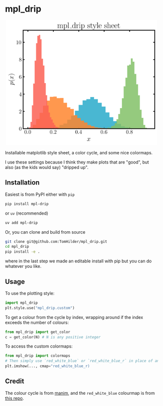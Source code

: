 # mpl_drip

<div align="center">
<img src="https://raw.githubusercontent.com/TomHilder/mpl_drip/main/examples/histogram.png" alt="histogram" width="500"></img>
</div>

Installable matplotlib style sheet, a color cycle, and some nice colormaps.

I use these settings because I think they make plots that are "good", but also (as the kids would say) "dripped up".

## Installation

Easiest is from PyPI either with `pip`

```sh
pip install mpl-drip
```

or `uv` (recommended)

```sh
uv add mpl-drip
```

Or, you can clone and build from source

```sh
git clone git@github.com:TomHilder/mpl_drip.git
cd mpl_drip
pip install -e .
```

where in the last step we made an editable install with pip but you can do whatever you like.

## Usage

To use the plotting style:

```python
import mpl_drip
plt.style.use("mpl_drip.custom")
```

To get a colour from the cycle by index, wrapping around if the index exceeds the number of colours:

```python
from mpl_drip import get_color
c = get_color(N) # N is any positive integer
```

To access the custom colormaps:

```python
from mpl_drip import colormaps
# Then simply use `red_white_blue` or `red_white_blue_r` in place of any mpl cmap
plt.imshow(..., cmap="red_white_blue_r)
```

## Credit

The colour cycle is from [manim](https://docs.manim.community/en/stable/reference/manim.utils.color.manim_colors.html), and the `red_white_blue` colourmap is from [this repo](https://github.com/c-white/colormaps).
